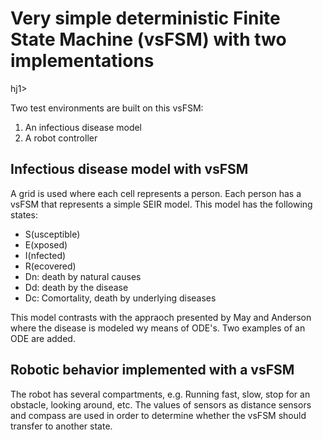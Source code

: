 <h1>Very simple deterministic Finite State Machine (vsFSM) with two implementations</h1>hj1>

Two test environments are built on this vsFSM:

  1. An infectious disease model
  2. A robot controller

<h2>Infectious disease model with vsFSM</h2>

A grid is used where each cell represents a person. Each person has a
vsFSM that represents a simple SEIR model. This model has the following
states:

  - S(usceptible)
  - E(xposed)
  - I(nfected)
  - R(ecovered)
  - Dn: death by natural causes
  - Dd: death by the disease
  - Dc: Comortality, death by underlying diseases

This model contrasts with the appraoch presented by May and Anderson where 
the disease is modeled wy means of ODE's. Two examples of an ODE are 
added.

<h2>Robotic behavior implemented with a vsFSM</h2>

The robot has several compartments, e.g. Running fast, slow, stop for an obstacle, 
looking around, etc. The values of sensors as distance sensors and compass are used
in order to determine whether the vsFSM should transfer to another state. 
